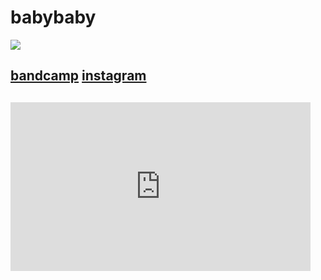 # **babybaby**
![](../include/babybaby-1.png)
## [bandcamp](https://urmybabybaby.bandcamp.com/music) [instagram](https://www.instagram.com/babybaby4ever/)
## <table>
   <iframe  id="ytplayer" type="text/html" width="480" height="270"
src="https://www.youtube.com/embed/fsrva7YPJnQ?disablekb=1&modestbranding=1&color=white&iv_load_policy=3"
frameborder="0" allowfullscreen>
</iframe>
</table>
